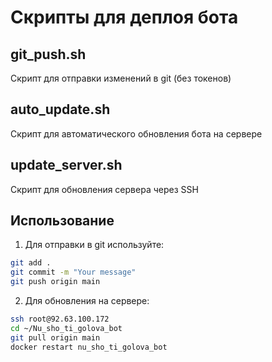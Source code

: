 # Скрипты для деплоя бота

## git_push.sh
Скрипт для отправки изменений в git (без токенов)

## auto_update.sh  
Скрипт для автоматического обновления бота на сервере

## update_server.sh
Скрипт для обновления сервера через SSH

## Использование

1. Для отправки в git используйте:
```bash
git add .
git commit -m "Your message"
git push origin main
```

2. Для обновления на сервере:
```bash
ssh root@92.63.100.172
cd ~/Nu_sho_ti_golova_bot
git pull origin main
docker restart nu_sho_ti_golova_bot
```
